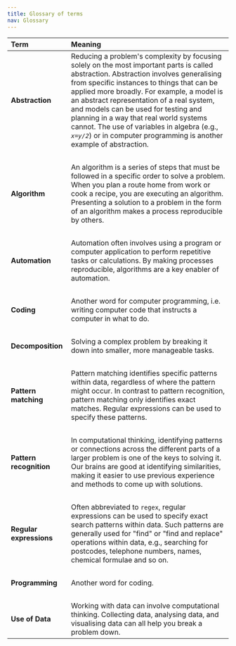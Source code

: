```yaml
---
title: Glossary of terms
nav: Glossary
---
```


| **Term** | **Meaning** |
| :--- | :--- |
| **Abstraction** | Reducing a problem's complexity by focusing solely on the most important parts is called abstraction. Abstraction involves generalising from specific instances to things that can be applied more broadly. For example, a model is an abstract representation of a real system, and models can be used for testing and planning in a way that real world systems cannot. The use of variables in algebra (e.g., *`x=y/2`*) or in computer programming is another example of abstraction. |
| &nbsp; | &nbsp; |
| **Algorithm** | An algorithm is a series of steps that must be followed in a specific order to solve a problem. When you plan a route home from work or cook a recipe, you are executing an algorithm. Presenting a solution to a problem in the form of an algorithm makes a process reproducible by others. |
| &nbsp; | &nbsp; |
| **Automation** |  Automation often involves using a program or computer application to perform repetitive tasks or calculations. By making processes reproducible, algorithms are a key enabler of automation. |
| &nbsp; | &nbsp; |
| **Coding** | Another word for computer programming, i.e. writing computer code that instructs a computer in what to do. |
| &nbsp; | &nbsp; |
| **Decomposition** | Solving a complex problem by breaking it down into smaller, more manageable tasks. |
| &nbsp; | &nbsp; |
| **Pattern matching** | Pattern matching identifies specific patterns within data, regardless of where the pattern might occur. In contrast to pattern recognition, pattern matching only identifies exact matches. Regular expressions can be used to specify these patterns. |
| &nbsp; | &nbsp; |
| **Pattern recognition** | In computational thinking, identifying patterns or connections across the different parts of a larger problem is one of the keys to solving it. Our brains are good at identifying similarities, making it easier to use previous experience and methods to come up with solutions.  |
| &nbsp; | &nbsp; |
| **Regular expressions** | Often abbreviated to `regex`, regular expressions can be used to specify exact search patterns within data. Such patterns are generally used for "find" or "find and replace" operations within data, e.g., searching for postcodes, telephone numbers, names, chemical formulae and so on. |
| &nbsp; | &nbsp; |
| **Programming** | Another word for coding. |
| &nbsp; | &nbsp; |
| **Use of Data** | Working with data can involve computational thinking. Collecting data, analysing data, and visualising data can all help you break a problem down. |

